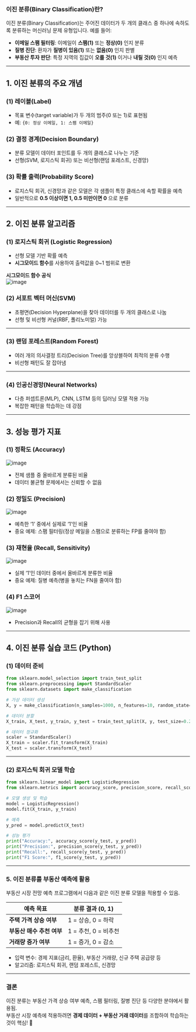 ### **이진 분류(Binary Classification)란?**
이진 분류(Binary Classification)는 주어진 데이터가 두 개의 클래스 중 하나에 속하도록 분류하는 머신러닝 문제 유형입니다. 예를 들어:

- **이메일 스팸 필터링**: 이메일이 **스팸(1)** 또는 **정상(0)** 인지 분류
- **질병 진단**: 환자가 **질병이 있음(1)** 또는 **없음(0)** 인지 판별
- **부동산 투자 판단**: 특정 지역의 집값이 **오를 것(1)** 이거나 **내릴 것(0)** 인지 예측

---

## **1. 이진 분류의 주요 개념**
### **(1) 레이블(Label)**
- 목표 변수(target variable)가 두 개의 범주(0 또는 1)로 표현됨
- 예: `{0: 정상 이메일, 1: 스팸 이메일}`

### **(2) 결정 경계(Decision Boundary)**
- 분류 모델이 데이터 포인트를 두 개의 클래스로 나누는 기준
- 선형(SVM, 로지스틱 회귀) 또는 비선형(랜덤 포레스트, 신경망)

### **(3) 확률 출력(Probability Score)**
- 로지스틱 회귀, 신경망과 같은 모델은 각 샘플이 특정 클래스에 속할 확률을 예측
- 일반적으로 **0.5 이상이면 1, 0.5 미만이면 0** 으로 분류

---

## **2. 이진 분류 알고리즘**
### **(1) 로지스틱 회귀 (Logistic Regression)**
- 선형 모델 기반 확률 예측
- **시그모이드 함수**를 사용하여 출력값을 0~1 범위로 변환

**시그모이드 함수 공식**  
![image](https://github.com/user-attachments/assets/4b6c882b-d816-4b3a-ad78-a14dfc2d3166)


### **(2) 서포트 벡터 머신(SVM)**
- 초평면(Decision Hyperplane)을 찾아 데이터를 두 개의 클래스로 나눔
- 선형 및 비선형 커널(RBF, 폴리노미얼) 가능

---

### **(3) 랜덤 포레스트(Random Forest)**
- 여러 개의 의사결정 트리(Decision Tree)를 앙상블하여 최적의 분류 수행
- 비선형 패턴도 잘 잡아냄

---

### **(4) 인공신경망(Neural Networks)**
- 다층 퍼셉트론(MLP), CNN, LSTM 등의 딥러닝 모델 적용 가능
- 복잡한 패턴을 학습하는 데 강점

---

## **3. 성능 평가 지표**
### **(1) 정확도 (Accuracy)**
![image](https://github.com/user-attachments/assets/8d07e968-1863-472e-a46c-a5d747cd6cff)

- 전체 샘플 중 올바르게 분류된 비율
- 데이터 불균형 문제에서는 신뢰할 수 없음

### **(2) 정밀도 (Precision)**
![image](https://github.com/user-attachments/assets/e74ac4f6-a2ca-43d0-a101-bb98a0baa5dc)

- 예측한 ‘1’ 중에서 실제로 ‘1’인 비율
- 중요 예제: 스팸 필터링(정상 메일을 스팸으로 분류하는 FP를 줄여야 함)

### **(3) 재현율 (Recall, Sensitivity)**
![image](https://github.com/user-attachments/assets/f9714af6-31d5-4fc8-84d8-f26290329ef4)

- 실제 ‘1’인 데이터 중에서 올바르게 분류한 비율
- 중요 예제: 질병 예측(병을 놓치는 FN을 줄여야 함)

### **(4) F1 스코어**
![image](https://github.com/user-attachments/assets/8dd03130-19a0-4a44-8719-f37f75ca4afa)

- Precision과 Recall의 균형을 잡기 위해 사용

---

## **4. 이진 분류 실습 코드 (Python)**
### **(1) 데이터 준비**
```python
from sklearn.model_selection import train_test_split
from sklearn.preprocessing import StandardScaler
from sklearn.datasets import make_classification

# 가상 데이터 생성
X, y = make_classification(n_samples=1000, n_features=10, random_state=42)

# 데이터 분할
X_train, X_test, y_train, y_test = train_test_split(X, y, test_size=0.2, random_state=42)

# 데이터 정규화
scaler = StandardScaler()
X_train = scaler.fit_transform(X_train)
X_test = scaler.transform(X_test)
```

---

### **(2) 로지스틱 회귀 모델 학습**
```python
from sklearn.linear_model import LogisticRegression
from sklearn.metrics import accuracy_score, precision_score, recall_score, f1_score

# 모델 생성 및 학습
model = LogisticRegression()
model.fit(X_train, y_train)

# 예측
y_pred = model.predict(X_test)

# 성능 평가
print("Accuracy:", accuracy_score(y_test, y_pred))
print("Precision:", precision_score(y_test, y_pred))
print("Recall:", recall_score(y_test, y_pred))
print("F1 Score:", f1_score(y_test, y_pred))
```

---

### **5. 이진 분류를 부동산 예측에 활용**
부동산 시장 전망 예측 프로그램에서 다음과 같은 이진 분류 모델을 적용할 수 있음.

| 예측 목표 | 분류 결과 (0, 1) |
|-----------|-----------------|
| **주택 가격 상승 여부** | 1 = 상승, 0 = 하락 |
| **부동산 매수 추천 여부** | 1 = 추천, 0 = 비추천 |
| **거래량 증가 여부** | 1 = 증가, 0 = 감소 |

- 입력 변수: 경제 지표(금리, 환율), 부동산 거래량, 신규 주택 공급량 등
- 알고리즘: 로지스틱 회귀, 랜덤 포레스트, 신경망

---

### **결론**
이진 분류는 부동산 가격 상승 여부 예측, 스팸 필터링, 질병 진단 등 다양한 분야에서 활용됨.  
부동산 시장 예측에 적용하려면 **경제 데이터 + 부동산 거래 데이터**를 조합하여 학습하는 것이 핵심! 🚀  

